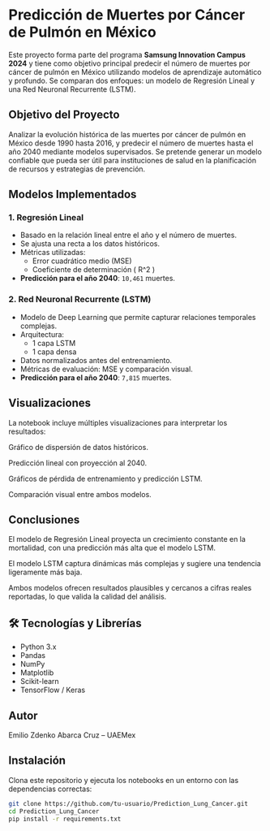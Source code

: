 # Predicción de Muertes por Cáncer de Pulmón en México

Este proyecto forma parte del programa **Samsung Innovation Campus 2024** y tiene como objetivo principal predecir el número de muertes por cáncer de pulmón en México utilizando modelos de aprendizaje automático y profundo. Se comparan dos enfoques: un modelo de Regresión Lineal y una Red Neuronal Recurrente (LSTM).

## Objetivo del Proyecto

Analizar la evolución histórica de las muertes por cáncer de pulmón en México desde 1990 hasta 2016, y predecir el número de muertes hasta el año 2040 mediante modelos supervisados. Se pretende generar un modelo confiable que pueda ser útil para instituciones de salud en la planificación de recursos y estrategias de prevención.

## Modelos Implementados

### 1. Regresión Lineal

- Basado en la relación lineal entre el año y el número de muertes.
- Se ajusta una recta a los datos históricos.
- Métricas utilizadas:
  - Error cuadrático medio (MSE)
  - Coeficiente de determinación \( R^2 \)
- **Predicción para el año 2040**: `10,461` muertes.

### 2. Red Neuronal Recurrente (LSTM)

- Modelo de Deep Learning que permite capturar relaciones temporales complejas.
- Arquitectura:
  - 1 capa LSTM
  - 1 capa densa
- Datos normalizados antes del entrenamiento.
- Métricas de evaluación: MSE y comparación visual.
- **Predicción para el año 2040**: `7,815` muertes.

## Visualizaciones
La notebook incluye múltiples visualizaciones para interpretar los resultados:

Gráfico de dispersión de datos históricos.

Predicción lineal con proyección al 2040.

Gráficos de pérdida de entrenamiento y predicción LSTM.

Comparación visual entre ambos modelos.

## Conclusiones
El modelo de Regresión Lineal proyecta un crecimiento constante en la mortalidad, con una predicción más alta que el modelo LSTM.

El modelo LSTM captura dinámicas más complejas y sugiere una tendencia ligeramente más baja.

Ambos modelos ofrecen resultados plausibles y cercanos a cifras reales reportadas, lo que valida la calidad del análisis.

## 🛠️ Tecnologías y Librerías

- Python 3.x
- Pandas
- NumPy
- Matplotlib
- Scikit-learn
- TensorFlow / Keras

## Autor
Emilio Zdenko Abarca Cruz – UAEMex

## Instalación

Clona este repositorio y ejecuta los notebooks en un entorno con las dependencias correctas:

```bash
git clone https://github.com/tu-usuario/Prediction_Lung_Cancer.git
cd Prediction_Lung_Cancer
pip install -r requirements.txt
